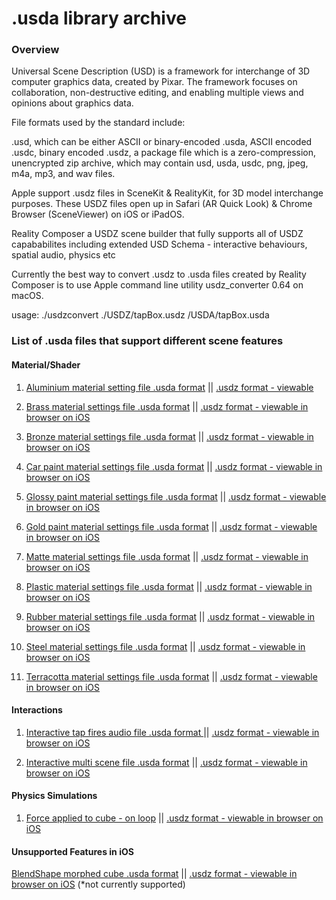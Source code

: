 # .usda library archive

### Overview

Universal Scene Description (USD) is a framework for interchange of 3D computer graphics data, created by Pixar. The framework focuses on collaboration, non-destructive editing, and enabling multiple views and opinions about graphics data.

File formats used by the standard include:

.usd, which can be either ASCII or binary-encoded
.usda, ASCII encoded
.usdc, binary encoded
.usdz, a package file which is a zero-compression, unencrypted zip archive, which may contain usd, usda, usdc, png, jpeg, m4a, mp3, and wav files.

Apple support .usdz files in SceneKit & RealityKit, for 3D model interchange purposes. These USDZ files open up in Safari (AR Quick Look)  & Chrome Browser (SceneViewer) on iOS or iPadOS. 

Reality Composer a USDZ scene builder that fully supports all of USDZ capababilites including extended USD Schema  - interactive behaviours, spatial audio, physics etc 

Currently the best way to convert .usdz to .usda files created by Reality Composer is to use Apple command line utility usdz_converter 0.64 on macOS. 

usage: ./usdzconvert ./USDZ/tapBox.usdz /USDA/tapBox.usda

### List of .usda files that support different scene features

#### Material/Shader 

1. [Aluminium material setting file .usda format](https://github.com/wave-electron/usda_files/blob/master/aluminium_material_settings.usda)   || [.usdz format - viewable](https://usdzshare.com/?ug-gallery=photo-detail&photo_id=5367)

2. [Brass material settings file .usda format](https://github.com/wave-electron/usda_files/blob/master/brass_material_settings.usda)   || [ .usdz format - viewable in browser on iOS](https://usdzshare.com/?ug-gallery=photo-detail&photo_id=5365)

3. [Bronze material settings file .usda format](https://github.com/wave-electron/usda_files/blob/master/bronze_material_settings.usda)   || [ .usdz format - viewable in browser on iOS](https://usdzshare.com/?ug-gallery=photo-detail&photo_id=5363)

4. [Car paint material settings file .usda format](https://github.com/wave-electron/usda_files/blob/master/car_paint_material_settings.usda)   ||  [ .usdz format - viewable in browser on iOS](https://usdzshare.com/?ug-gallery=photo-detail&photo_id=5369)

5. [Glossy paint material settings file .usda format](https://github.com/wave-electron/usda_files/blob/master/glossy_paint_material_settings.usda)   ||  [ .usdz format - viewable in browser on iOS](https://usdzshare.com/?ug-gallery=photo-detail&photo_id=5347)

6. [Gold paint material settings file .usda format](https://github.com/wave-electron/usda_files/blob/master/gold_paint_material_settings.usda)    ||  [ .usdz format - viewable in browser on iOS](https://usdzshare.com/?ug-gallery=photo-detail&photo_id=5361)

7. [Matte material settings file .usda format](https://github.com/wave-electron/usda_files/blob/master/matte_material_settings.usda)   ||  [ .usdz format - viewable in browser on iOS](https://usdzshare.com/?ug-gallery=photo-detail&photo_id=5373)

8. [Plastic material settings file .usda format](https://github.com/wave-electron/usda_files/blob/master/plastic_material_settings.usda)   ||  [ .usdz format - viewable in browser on iOS](https://usdzshare.com/?ug-gallery=photo-detail&photo_id=5371)

9. [Rubber material settings file .usda format](https://github.com/wave-electron/usda_files/blob/master/rubber_material_settings.usda)    ||  [ .usdz format - viewable in browser on iOS](https://usdzshare.com/?ug-gallery=photo-detail&photo_id=5357)

10. [Steel material settings file .usda format](https://github.com/wave-electron/usda_files/blob/master/steel_material_settings.usda)    ||  [ .usdz format - viewable in browser on iOS](https://usdzshare.com/?ug-gallery=photo-detail&photo_id=5359)

11. [Terracotta material settings file .usda format](https://github.com/wave-electron/usda_files/blob/master/terracotta_material_settings.usda)  ||  [ .usdz format - viewable in browser on iOS](https://usdzshare.com/?ug-gallery=photo-detail&photo_id=5355)


#### Interactions

1. [Interactive tap fires audio file .usda format ](https://github.com/wave-electron/usda_files/blob/master/tap_audio_cube2.usda)   ||   [ .usdz format - viewable in browser on iOS](https://usdzshare.com/?ug-gallery=photo-detail&photo_id=5347)

2. [ Interactive multi scene file .usda format](https://github.com/wave-electron/usda_files/blob/master/multi_scene3.usda)    || [ .usdz format - viewable in browser on iOS](https://usdzshare.com/?ug-gallery=photo-detail&photo_id=5351)

#### Physics Simulations

1. [Force applied to cube - on loop](https://github.com/wave-electron/usda_files/blob/master/cube_with_force.usda)    ||  [ .usdz format - viewable in browser on iOS](https://usdzshare.com/?ug-gallery=photo-detail&photo_id=5353)


#### Unsupported Features in iOS

[BlendShape morphed cube .usda format](https://github.com/wave-electron/usda_files/blob/master/blendshapes_test.usda)   ||  [ .usdz format - viewable in browser on iOS](https://usdzshare.com/?ug-gallery=photo-detail&photo_id=4181) (*not currently supported)
